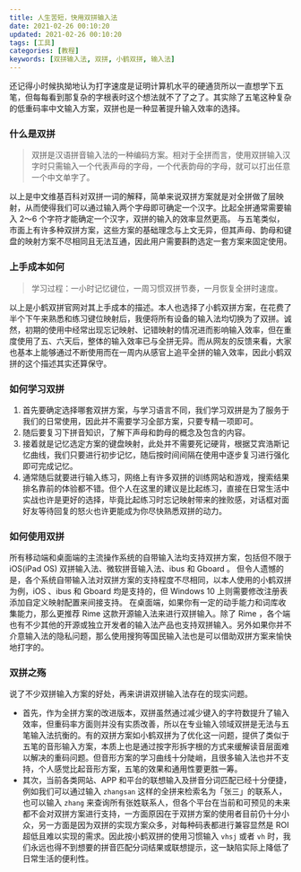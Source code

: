 ```yaml
---
title: 人生苦短，快用双拼输入法
date: 2021-02-26 00:10:20
updated: 2021-02-26 00:10:20
tags: [工具]
categories: [教程]
keywords: [双拼输入法, 双拼, 小鹤双拼, 输入法]
---
```

还记得小时候执拗地认为打字速度是证明计算机水平的硬通货所以一直想学下五笔，但每每看到那复杂的字根表时这个想法就不了了之了。其实除了五笔这种复杂的低重码率中文输入方案，双拼也是一种显著提升输入效率的选择。

### 什么是双拼
> 双拼是汉语拼音输入法的一种编码方案。相对于全拼而言，使用双拼输入汉字时只需输入一个代表声母的字母，一个代表韵母的字母，就可以打出任意一个中文单字了。

以上是中文维基百科对双拼一词的解释，简单来说双拼方案就是对全拼做了层映射，从而使得我们可以通过输入两个字母即可确定一个汉字。比起全拼通常需要输入 2～6 个字符才能确定一个汉字，双拼的输入的效率显然更高。
与五笔类似，市面上有许多种双拼方案，这些方案的基础理念与上文无异，但其声母、韵母和键盘的映射方案不尽相同且无法互通，因此用户需要斟酌选定一套方案来固定使用。

### 上手成本如何
> 学习过程：一小时记忆键位，一周习惯双拼节奏，一月恢复全拼时速度。

以上是小鹤双拼官网对其上手成本的描述。本人也选择了小鹤双拼方案，在花费了半个下午来熟悉和练习键位映射后，我便将所有设备的输入法均切换为了双拼。诚然，初期的使用中经常出现忘记映射、记错映射的情况进而影响输入效率，但在重度使用了五、六天后，整体的输入效率已与全拼无异。而从网友的反馈来看，大家也基本上能够通过不断使用而在一周内从感官上追平全拼的输入效率，因此小鹤双拼的这个描述其实还算保守。
<!--more-->

### 如何学习双拼
1. 首先要确定选择哪套双拼方案，与学习语言不同，我们学习双拼是为了服务于我们的日常使用，因此并不需要学习全部方案，只要专精一项即可。
2. 随后要复习下拼音知识，了解下声母和韵母的概念及包含的内容。
3. 接着就是记忆选定方案的键盘映射，此处并不需要死记硬背，根据艾宾浩斯记忆曲线，我们只要进行初步记忆，随后按时间间隔在使用中逐步复习进行强化即可完成记忆。
4. 通常随后就要进行输入练习，网络上有许多双拼的训练网站和游戏，搜索结果排名靠前的体验都不错。但个人在这里的建议是比起练习，直接在日常生活中实战也许是更好的选择，毕竟比起练习时忘记映射带来的挫败感，对话框对面好友等待回复的怒火也许更能成为你尽快熟悉双拼的动力。

### 如何使用双拼
所有移动端和桌面端的主流操作系统的自带输入法均支持双拼方案，包括但不限于 iOS(iPad OS) 双拼输入法、微软拼音输入法、ibus 和 Gboard 。
但令人遗憾的是，各个系统自带输入法对双拼方案的支持程度不尽相同，以本人使用的小鹤双拼为例，iOS 、ibus 和 Gboard 均是支持的，但 Windows 10 上则需要修改注册表添加自定义映射配置来间接支持。
在桌面端，如果你有一定的动手能力和词库收集能力，那么更推荐 Rime 这款开源输入法来进行双拼输入。除了 Rime ，各个端也有不少其他的开源或独立开发者的输入法产品也支持双拼输入。另外如果你并不介意输入法的隐私问题，那么使用搜狗等国民输入法也是可以借助双拼方案来愉快地打字的。

### 双拼之殇
说了不少双拼输入方案的好处，再来讲讲双拼输入法存在的现实问题。
- 首先，作为全拼方案的改进版本，双拼虽然通过减少键入的字符数提升了输入效率，但重码率方面则并没有实质改善，所以在专业输入领域双拼是无法与五笔输入法抗衡的。有的双拼方案如小鹤双拼为了优化这一问题，提供了类似于五笔的音形输入方案，本质上也是通过按字形拆字根的方式来缓解读音层面难以解决的重码问题。但音形方案的学习曲线十分陡峭，且很多输入法也并不支持，个人感觉比起音形方案，五笔的效果和通用性要更胜一筹。
- 其次，当前各类网站、APP 和平台的联想输入及拼音分词匹配已经十分便捷，例如我们可以通过输入 `zhangsan` 这样的全拼来检索名为「张三」的联系人，也可以输入 `zhang` 来查询所有张姓联系人，但各个平台在当前和可预见的未来都不会对双拼方案进行支持，一方面原因在于双拼方案的使用者目前仍十分小众，另一方面是因为双拼的实现方案众多，对每种码表都进行兼容显然是 ROI 超低且难以实现的需求。因此按小鹤双拼的使用习惯输入 `vhsj` 或者 `vh` 时，我们永远也得不到想要的拼音匹配分词结果或联想提示，这一缺陷实际上降低了日常生活的便利性。